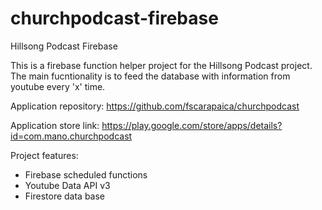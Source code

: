# churchpodcast-firebase

Hillsong Podcast Firebase

This is a firebase function helper project for the Hillsong Podcast project. The main fucntionality is to feed the database with information from youtube every 'x' time.

Application repository: https://github.com/fscarapaica/churchpodcast

Application store link: https://play.google.com/store/apps/details?id=com.mano.churchpodcast


Project features:
  * Firebase scheduled functions
  * Youtube Data API v3
  * Firestore data base
